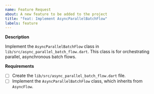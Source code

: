 ```yaml
---
name: Feature Request
about: A new feature to be added to the project
title: "feat: Implement AsyncParallelBatchFlow"
labels: feature
---
```


**Description**

Implement the `AsyncParallelBatchFlow` class in `lib/src/async_parallel_batch_flow.dart`. This class is for orchestrating parallel, asynchronous batch flows.

**Requirements**

- [ ] Create the `lib/src/async_parallel_batch_flow.dart` file.
- [ ] Implement the `AsyncParallelBatchFlow` class, which inherits from `AsyncFlow`.
